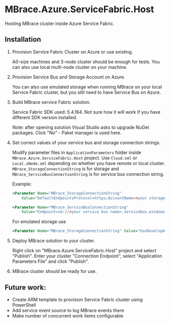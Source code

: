 # MBrace.Azure.ServiceFabric.Host

Hosting MBrace cluster inside Azure Service Fabric.

## Installation
1. Provision Service Fabric Cluster on Azure or use existing.

    A0-size machines and 3-node cluster should be enough for tests.
    You can also use local multi-node cluster on your machine.

2. Provision Service Bus and Storage Account on Azure.

   You can also use emulated storage when running MBrace on your local Service Fabric cluster, 
   but you still need to have Service Bus on Azure.

3. Build MBrace service Fabric solution.

   Service Fabric SDK used: 5.4.164. Not sure how it will work if you have different SDK version installed.
   
   Note: after  opening solution Visual Studio asks to upgrade NuGet packages. Click "No" - Paket manager is used here.

4. Set correct values of your service bus and storage connection strings.

   Modify parameter files in `ApplicationParameters` folder inside `MBrace.Azure.ServiceFabric.Host` project.
   Use `Cloud.xml` or `Local.xNode.xml` depending on whether you have remote or local cluster.
   `MBrace_StorageConnectionString` is for storage and `MBrace_ServiceBusConnectionString` is for service bus connection string.

   Example:
   ```xml
   <Parameter Name="MBrace_StorageConnectionString" 
       Value="DefaultEndpointsProtocol=https;AccountName=<your storage account>;AccountKey=<your key>" />

   <Parameter Name="MBrace_ServiceBusConnectionString" 
       Value="Endpoint=sb://<your service bus name>.servicebus.windows.net/;SharedAccessKeyName=RootManageSharedAccessKey;SharedAccessKey=<your key>" />
   ```
   For emulated storage use 
   ```xml
   <Parameter Name="MBrace_StorageConnectionString" Value="UseDevelopmentStorage=true" />
   ```
5. Deploy MBrace solution to your cluster.
   
   Right click on "MBrace.Azure.ServiceFabric.Host" project and select "Publish".
   Enter your cluster "Connection Endpoint", select "Application Parameters File" and click "Publish".

6. MBrace cluster should be ready for use.

## Future work:

* Create ARM template to provision Service Fabric cluster using PowerShell
* Add service event source to log MBrace events there
* Make number of concurrent work items configurable